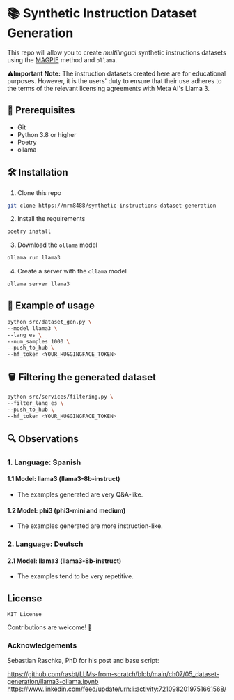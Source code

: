 # 📚 Synthetic Instruction Dataset Generation
This repo will allow you to create *multilingual* synthetic instructions datasets using the [MAGPIE](https://arxiv.org/abs/2406.08464) method and `ollama`.

**⚠️Important Note:** The instruction datasets created here are for educational purposes. However, it is the users' duty to ensure that their use adheres to the terms of the relevant licensing agreements with Meta AI's Llama 3.

## 🔧 Prerequisites
- Git
- Python 3.8 or higher
- Poetry
- ollama


## 🛠️ Installation
1. Clone this repo
```bash
git clone https://mrm8488/synthetic-instructions-dataset-generation
```

2. Install the requirements
```bash
poetry install
```

3. Download the `ollama` model
```bash
ollama run llama3
```

4. Create a server with the `ollama` model
```bash
ollama server llama3
```


## 🚀 Example of usage
```bash
python src/dataset_gen.py \
--model llama3 \
--lang es \
--num_samples 1000 \
--push_to_hub \
--hf_token <YOUR_HUGGINGFACE_TOKEN>
```


## 🪣 Filtering the generated dataset
```bash
python src/services/filtering.py \
--filter_lang es \
--push_to_hub \
--hf_token <YOUR_HUGGINGFACE_TOKEN>
```

##  🔍 Observations

### 1. Language: Spanish

#### 1.1 Model: llama3 (llama3-8b-instruct)
- The examples generated are very Q&A-like.

#### 1.2 Model: phi3 (phi3-mini and medium)
- The examples generated are more instruction-like.

### 2. Language: Deutsch

#### 2.1 Model: llama3 (llama3-8b-instruct)
- The examples tend to be very repetitive.



## License
```text
MIT License
````

Contributions are welcome!  🎉

### Acknowledgements
Sebastian Raschka, PhD for his post and base script:

https://github.com/rasbt/LLMs-from-scratch/blob/main/ch07/05_dataset-generation/llama3-ollama.ipynb
https://www.linkedin.com/feed/update/urn:li:activity:7210982019751661568/
